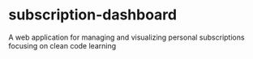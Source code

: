 # subscription-dashboard
A web application for managing and visualizing personal subscriptions focusing on clean code learning
